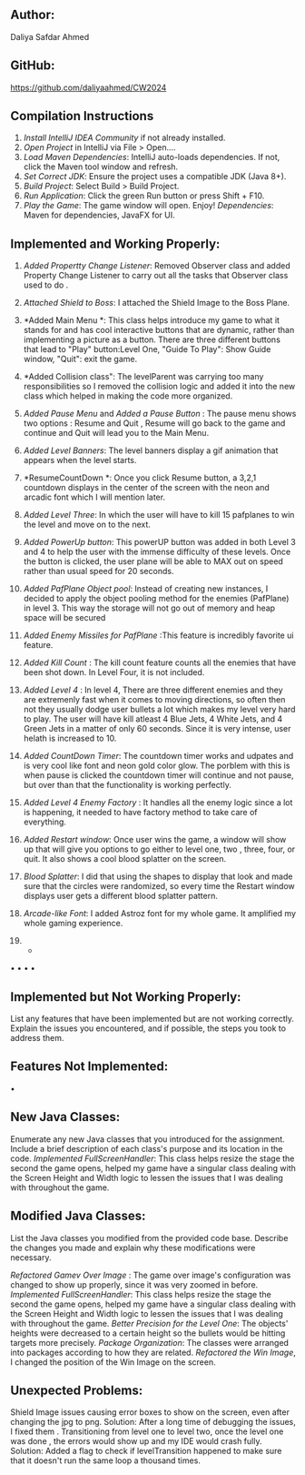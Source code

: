 ## Author:
Daliya Safdar Ahmed

## GitHub:
https://github.com/daliyaahmed/CW2024


## Compilation Instructions


1. *Install IntelliJ IDEA Community* if not already installed.
2. *Open Project* in IntelliJ via File > Open....
3. *Load Maven Dependencies*: IntelliJ auto-loads dependencies. If not, click the Maven tool window and refresh.
4. *Set Correct JDK*: Ensure the project uses a compatible JDK (Java 8+).
5. *Build Project*: Select Build > Build Project.
6. *Run Application*: Click the green Run button or press Shift + F10.
7. *Play the Game*: The game window will open. Enjoy!
*Dependencies*: Maven for dependencies, JavaFX for UI.


##  Implemented and Working Properly: 

1. *Added Propertty Change Listener*:  Removed Observer class and added Property Change Listener to carry out all the tasks that Observer class used to do .
2. *Attached Shield to Boss*: I attached the Shield Image to the Boss Plane.
3.  *Added Main Menu *: This class helps introduce my game to what it stands for and has  cool interactive buttons that are dynamic, rather than implementing a picture as a button. There are three different buttons that lead to "Play" button:Level One, "Guide To Play": Show Guide window, "Quit": exit the game.

4. *Added Collision class": The levelParent was carrying too many responsibilities so I removed the collision logic and added it into the new class which helped in making the code more organized.
5. *Added Pause Menu* and *Added a Pause Button* : The pause menu shows two options : Resume and Quit , Resume will go back to the game and continue and Quit will lead you to the Main Menu. 
6. *Added Level Banners*: The level banners display a gif animation that appears when the level starts.
7. *ResumeCountDown *: Once you click Resume button, a 3,2,1 countdown displays in the center of the screen with the neon and arcadic font which I will mention later.
8. *Added Level Three*: In which the user will have to kill 15 pafplanes to win the level and move on to the next. 
9. *Added PowerUp button*: This powerUP button was added in both Level 3 and 4 to help the user with the immense difficulty of these levels. Once the button is clicked, the user plane will be able to MAX out on speed rather than usual speed for 20 seconds.
10. *Added PafPlane Object pool*: Instead of creating new instances, I decided to apply the object pooling method for the enemies (PafPlane) in level 3. This way the storage will not go out of memory and heap space will be secured 
11. *Added Enemy Missiles for PafPlane* :This feature is incredibly favorite ui feature.
12. *Added Kill Count* : The kill count feature counts all the enemies that have been shot down. In Level Four, it is not included.
13. *Added Level 4* : In level 4, There are three different enemies and they are extremenly fast when it comes to moving directions, so often then not they usually dodge user bullets a lot which makes my level very hard to play. The user will have kill atleast 4 Blue Jets, 4 White Jets, and 4 Green Jets in a matter of only 60 seconds. Since it is very intense, user helath is increased to 10. 
14. *Added CountDown Timer*: The countdown timer works and udpates and is very cool like font and neon gold color glow. The porblem with this is when pause is clicked the countdown timer will continue and not pause, but over than that the functionality is working perfectly.
15. *Added Level 4 Enemy Factory* : It handles all the enemy logic since a lot is happening, it needed to have factory method to take care of everything.
16. *Added Restart window*: Once user wins the game, a window will show up that will give you options to go either to level one, two , three, four, or quit. It also shows a cool blood splatter on the screen. 
17. *Blood Splatter*: I did that using the shapes to display that look and made sure that the circles were randomized, so every time the Restart window displays user gets a different blood splatter pattern.
18. *Arcade-like Font*: I added Astroz font for my whole game. It amplified my whole gaming experience.
19. *

• 
• 
• 
• 



## Implemented but Not Working Properly: 
List any features that have been
implemented but are not working correctly. Explain the issues you encountered,
and if possible, the steps you took to address them.
## Features Not Implemented: 
• 


## New Java Classes:
 Enumerate any new Java classes that you introduced for the
assignment. Include a brief description of each class's purpose and its location in the
code.
*Implemented FullScreenHandler*: This class helps resize the stage the second the game opens, helped my game have a singular class dealing with the Screen Height and Width logic to lessen the issues that I was dealing with throughout the game.
## Modified Java Classes: 
List the Java classes you modified from the provided code
base. Describe the changes you made and explain why these modifications were
necessary.

*Refactored Gamev Over Image* : The game over image's configuration was changed to show up properly, since it was very zoomed in before. 
*Implemented FullScreenHandler*: This class helps resize the stage the second the game opens, helped my game have a singular class dealing with the Screen Height and Width logic to lessen the issues that I was dealing with throughout the game.
*Better Precision for the Level One*: The objects' heights were decreased to a certain height so the bullets would be hitting targets more precisely.
*Package Organization*: The classes were arranged into packages according to how they are related.
*Refactored the Win Image*, I changed the position of the Win Image on the screen.

##  Unexpected Problems: 
Shield Image issues causing error boxes to show on the screen, even after changing the jpg to png.
Solution: After a long time of debugging the issues, I fixed them .
Transitioning from level one to level two, once the level one was done , the errors would show up and my IDE would crash fully.
Solution: Added a flag to check if levelTransition happened to make sure that it doesn't run the same loop a thousand times.

